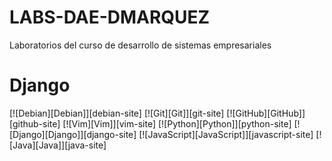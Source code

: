 # LABS-DAE-DMARQUEZ
Laboratorios del curso de desarrollo de sistemas empresariales
# Django

[![Debian][Debian]][debian-site]
[![Git][Git]][git-site]
[![GitHub][GitHub]][github-site]
[![Vim][Vim]][vim-site]
[![Python][Python]][python-site]
[![Django][Django]][django-site]
[![JavaScript][JavaScript]][javascript-site]
[![Java][Java]][java-site]

#
